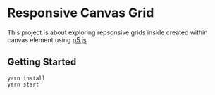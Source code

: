 # Responsive Canvas Grid

This project is about exploring repsonsive grids inside created within canvas element using [p5.js](https://p5js.org/)

## Getting Started

```
yarn install
yarn start
```
